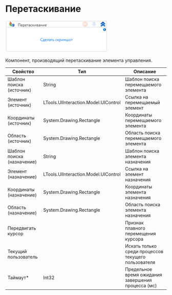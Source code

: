# Перетаскивание

![](<../../../.gitbook/assets/image (418).png>)

Компонент, производящий перетаскивание элемента управления.

| Свойство                   | Тип                                  | Описание                                            |
| -------------------------- | ------------------------------------ | --------------------------------------------------- |
| Шаблон поиска (источник)   | String                               | Шаблон поиска перемещаемого элемента                |
| Элемент (источник)         | LTools.UIInteraction.Model.UIControl | Ссылка на перемещаемый элемент                      |
| Координаты (источник)      | System.Drawing.Rectangle             | Координаты перемещаемого элемента                   |
| Область (источник)         | System.Drawing.Rectangle             | Область поиска перемещаемого элемента               |
| Шаблон поиска (назначение) | String                               | Шаблон поиска элемента назначения                   |
| Элемент (назначение)       | LTools.UIInteraction.Model.UIControl | Ссылка на элемент назначения                        |
| Координаты (назначение)    | System.Drawing.Rectangle             | Координаты элемента назначения                      |
| Область (назначение)       | System.Drawing.Rectangle             | Область поиска элемента назначения                  |
| Передвигать курсор         |                                      | Признак плавного перемещения курсора                |
| Текущий пользователь       |                                      | Искать только среди процессов текущего пользователя |
| Таймаут\*                  | Int32                                | Предельное время ожидания завершения процесса (мс)  |
